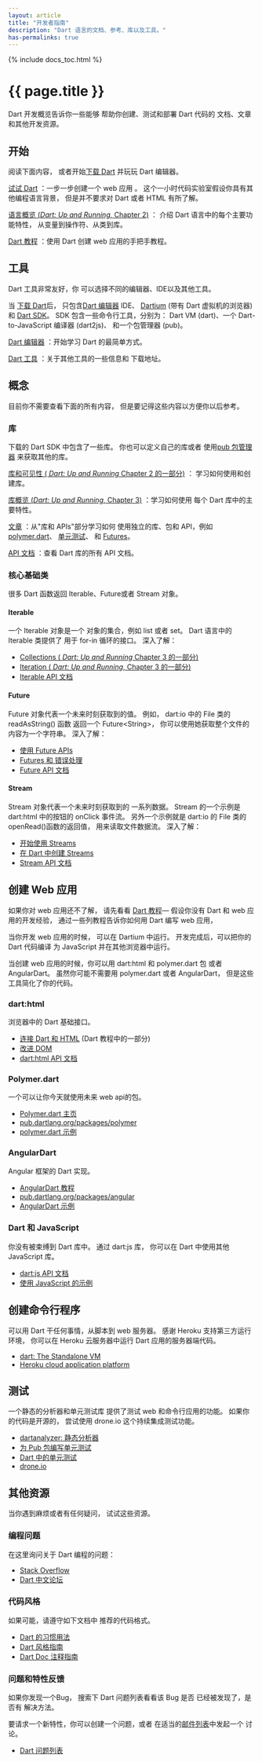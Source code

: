```yaml
---
layout: article
title: "开发者指南"
description: "Dart 语言的文档、参考、库以及工具。"
has-permalinks: true
---
```


{% include docs_toc.html %}

# {{ page.title }}

Dart 开发概览告诉你一些能够
帮助你创建、测试和部署 Dart 代码的
文档、文章和其他开发资源。

## 开始

阅读下面内容，
或者开始[下载 Dart](/#get-started)
并玩玩 Dart 编辑器。

[试试 Dart](/codelabs/darrrt/)
：一步一步创建一个 web 应用 。
这个一小时代码实验室假设你具有其他编程语言背景，
但是并不要求对 Dart 或者 HTML 有所了解。

[语言概览 (_Dart: Up and Running_, Chapter 2)](/docs/dart-up-and-running/contents/ch02.html)
： 介绍 Dart 语言中的每个主要功能特性，
从变量到操作符、从类到库。

[Dart 教程](/docs/tutorials/)
：使用 Dart 创建 web 应用的手把手教程。

## 工具

Dart 工具非常友好，你
可以选择不同的编辑器、IDE以及其他工具。


当 [下载 Dart](/#get-started)后，
只包含[Dart 编辑器](/tools/editor/) IDE、
[Dartium](/tools/dartium/) (带有 Dart 虚拟机的浏览器)
和 [Dart SDK](/tools/sdk/)。
SDK 包含一些命令行工具，分别为：
 Dart VM (dart)、一个 Dart-to-JavaScript 编译器 (dart2js)、
 和一个包管理器 (pub)。

[Dart 编辑器](/tools/editor/)
：开始学习 Dart 的最简单方式。

[Dart 工具](/tools/)
：关于其他工具的一些信息和
下载地址。


## 概念

目前你不需要查看下面的所有内容，
但是要记得这些内容以方便你以后参考。


### 库

下载的 Dart SDK 中包含了一些库。
你也可以定义自己的库或者
使用[pub 包管理器](http://pub.dartlang.org)
来获取其他的库。

[库和可见性 ( _Dart: Up and Running_  Chapter 2 的一部分)](/docs/dart-up-and-running/contents/ch02.html#libraries)
： 学习如何使用和创建库。 

[库概览 (_Dart: Up and Running_, Chapter 3)](/docs/dart-up-and-running/contents/ch03.html)
：学习如何使用 每个 Dart 库中的主要特性。

[文章](/articles/)
：从"库和 APIs"部分学习如何
使用独立的库、包和 API，例如
[polymer.dart](/polymer-dart/)、
[单元测试](/articles/dart-unit-tests/)、
和 [Futures](/articles/using-future-based-apis/)。

[API 文档](http://api.dartlang.org)
：查看 Dart 库的所有 API 文档。


### 核心基础类

很多 Dart 函数返回 Iterable、Future或者 Stream 对象。


#### Iterable

一个 Iterable 对象是一个 对象的集合，例如
list 或者 set。
Dart 语言中的 Iterable 类提供了
用于 for-in 循环的接口。
深入了解：

* [Collections ( _Dart: Up and Running_ Chapter 3 的一部分)](/docs/dart-up-and-running/contents/ch03.html#ch03-collections)
* [Iteration ( _Dart: Up and Running_, Chapter 3 的一部分)](/docs/dart-up-and-running/contents/ch03.html#ch03-iteration)
* [Iterable API 文档](http://api.dartlang.org/dart_core/Iterable.html)


#### Future

Future 对象代表一个未来时刻获取到的值。
例如， dart:io 中的 File 类的 readAsString() 函数
返回一个 Future&lt;String>，
你可以使用她获取整个文件的内容为一个字符串。
深入了解：

* [使用 Future APIs](/articles/using-future-based-apis/)
* [Futures 和 错误处理](/articles/futures-and-error-handling/)
* [Future API 文档](http://api.dartlang.org/dart_async/Future.html)


#### Stream

Stream 对象代表一个未来时刻获取到的
一系列数据。
Stream 的一个示例是
 dart:html 中的按钮的 onClick 事件流。
 另外一个示例就是 dart:io 的 File 类的 openRead()函数的返回值，
 用来读取文件数据流。
深入了解：

* [开始使用 Streams](/articles/creating-streams/)
* [在 Dart 中创建 Streams](/articles/feet-wet-streams/)
* [Stream API 文档](http://api.dartlang.org/dart_async/Stream.html)


## 创建 Web 应用

如果你对 web 应用还不了解，
请先看看 <a href="/docs/tutorials/">Dart 教程</a>&mdash;
假设你没有 Dart 和 web 应用的开发经验，
通过一些列教程告诉你如何用 Dart 编写 web 应用，

当你开发 web 应用的时候，
可以在 Dartium 中运行。
开发完成后，可以把你的 Dart 代码编译
为 JavaScript 并在其他浏览器中运行。

当创建 web 应用的时候，你可以用
dart:html 和 polymer.dart 包
或者 AngularDart。
虽然你可能不需要用 polymer.dart 或者 AngularDart，
但是这些工具简化了你的代码。


### dart:html

浏览器中的 Dart 基础接口。

* [连接 Dart 和 HTML](/docs/tutorials/connect-dart-html/)
  (Dart 教程中的一部分)
* [改进 DOM](/articles/improving-the-dom/)
* [dart:html API 文档](http://api.dartlang.org/dart_html.html)

### Polymer.dart

一个可以让你今天就使用未来 web api的包。

* [Polymer.dart 主页](/polymer-dart/)
* [pub.dartlang.org/packages/polymer](http://pub.dartlang.org/packages/polymer)
* [polymer.dart 示例](/samples/#polymer_dart)

### AngularDart

Angular 框架的 Dart 实现。

* [AngularDart 教程](https://github.com/angular/angular.dart.tutorial/wiki)
* [pub.dartlang.org/packages/angular](http://pub.dartlang.org/packages/angular)
* [AngularDart 示例](/samples/#angular_dart)

### Dart 和 JavaScript

你没有被束缚到 Dart 库中。
通过 dart:js 库，
你可以在 Dart 中使用其他 JavaScript 库。

* [dart:js API 文档](http://api.dartlang.org/dart_js.html)
* [使用 JavaScript 的示例](/samples/#using_javascript_from_dart)


## 创建命令行程序

可以用 Dart 干任何事情，从脚本到 web 服务器。
感谢 Heroku 支持第三方运行环境，
你可以在 Heroku 云服务器中运行 Dart 应用的服务器端代码。

* [dart: The Standalone VM](/docs/dart-up-and-running/contents/ch04-tools-dart-vm.html)
* [Heroku cloud application platform](http://www.heroku.com) 

## 测试

一个静态的分析器和单元测试库
提供了测试 web 和命令行应用的功能。
如果你的代码是开源的，
尝试使用 drone.io 这个持续集成测试功能。

* [dartanalyzer: 静态分析器](/docs/dart-up-and-running/contents/ch04-tools-dart_analyzer.html)
* [为 Pub 包编写单元测试](/articles/writing-unit-tests-for-pub-packages/)
* [Dart 中的单元测试](/articles/dart-unit-tests/)
* [drone.io](http://drone.io)

## 其他资源

当你遇到麻烦或者有任何疑问，
试试这些资源。


### 编程问题

在这里询问关于 Dart 编程的问题：

* [Stack Overflow](http://stackoverflow.com/questions/tagged/dart)
* [Dart 中文论坛](http://bbs.dartlang.cc)


### 代码风格

如果可能，请遵守如下文档中
推荐的代码格式。

* [Dart 的习惯用法](/articles/idiomatic-dart/)
* [Dart 风格指南](/articles/style-guide/)
* [Dart Doc 注释指南](/articles/doc-comment-guidelines/)

### 问题和特性反馈

如果你发现一个Bug，
搜索下 Dart 问题列表看看该 Bug 是否
已经被发现了，是否有
解决方法。

要请求一个新特性，你可以创建一个问题，或者
在适当的[邮件列表](/support/)中发起一个
讨论。

* [Dart 问题列表](http://code.google.com/p/dart/issues/list)

